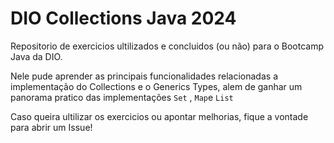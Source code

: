# DIO Collections Java 2024

Repositorio de exercicios ultilizados e concluidos (ou não) para o Bootcamp Java da DIO.

Nele pude aprender as principais funcionalidades relacionadas a implementação do Collections e o Generics Types, alem de ganhar um panorama pratico das implementações `Set` , `Map`e `List`

Caso queira ultilizar os exercicios ou apontar melhorias, fique a vontade para abrir um Issue!
